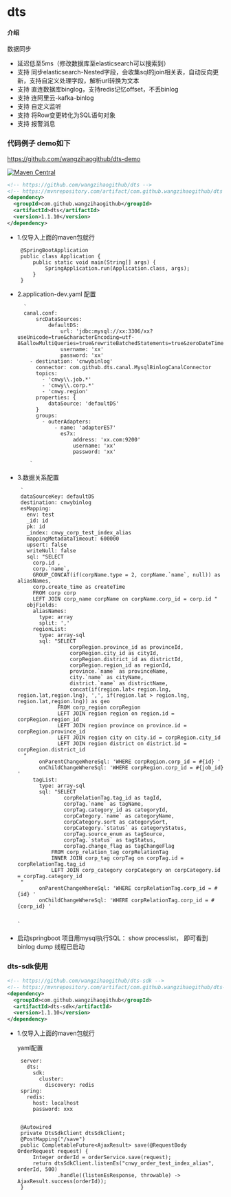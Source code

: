 # dts

#### 介绍
数据同步 
- 延迟低至5ms（修改数据库至elasticsearch可以搜索到）
- 支持 同步elasticsearch-Nested字段，会收集sql的join相关表，自动反向更新，支持自定义处理字段，解析url转换为文本
- 支持 直连数据库binglog，支持redis记忆offset，不丢binlog
- 支持 连阿里云-kafka-binlog
- 支持 自定义监听
- 支持 将Row变更转化为SQL语句对象
- 支持 报警消息


### 代码例子 demo如下

https://github.com/wangzihaogithub/dts-demo


[![Maven Central](https://maven-badges.herokuapp.com/maven-central/com.github.wangzihaogithub/dts/badge.svg)](https://search.maven.org/search?q=g:com.github.wangzihaogithub%20AND%20a:dts)

```xml
<!-- https://github.com/wangzihaogithub/dts -->
<!-- https://mvnrepository.com/artifact/com.github.wangzihaogithub/dts -->
<dependency>
  <groupId>com.github.wangzihaogithub</groupId>
  <artifactId>dts</artifactId>
  <version>1.1.10</version>
</dependency>
```
    
-  1.仅导入上面的maven包就行

    
        @SpringBootApplication
        public class Application {
            public static void main(String[] args) {
                SpringApplication.run(Application.class, args);
            }
        }


- 2.application-dev.yaml 配置

        `
        canal.conf:
            srcDataSources:
                defaultDS:
                    url: 'jdbc:mysql://xx:3306/xx?useUnicode=true&characterEncoding=utf-8&allowMultiQueries=true&rewriteBatchedStatements=true&zeroDateTimeBehavior=CONVERT_TO_NULL'
                    username: 'xx'
                    password: 'xx'
          - destination: 'cnwybinlog'
            connector: com.github.dts.canal.MysqlBinlogCanalConnector
            topics:
              - 'cnwy\\.job.*'
              - 'cnwy\\.corp.*'
              - 'cnwy.region'
            properties: {
                dataSource: 'defaultDS'
            }
            groups:
              - outerAdapters:
                  - name: 'adapterES7'
                    es7x:
                        address: 'xx.com:9200'
                        username: 'xx'
                        password: 'xx'

          `


-  3.数据关系配置

        `
        dataSourceKey: defaultDS
        destination: cnwybinlog
        esMapping:
          env: test
          _id: id
          pk: id
          _index: cnwy_corp_test_index_alias
          mappingMetadataTimeout: 600000
          upsert: false
          writeNull: false
          sql: "SELECT
            corp.id ,
            corp.`name`,
            GROUP_CONCAT(if(corpName.type = 2, corpName.`name`, null)) as aliasNames,
            corp.create_time as createTime
            FROM corp corp
            LEFT JOIN corp_name corpName on corpName.corp_id = corp.id "
          objFields:
            aliasNames:
              type: array
              split: ','
            regionList:
              type: array-sql
              sql: "SELECT
                        corpRegion.province_id as provinceId,
                        corpRegion.city_id as cityId,
                        corpRegion.district_id as districtId,
                        corpRegion.region_id as regionId,
                        province.`name` as provinceName,
                        city.`name` as cityName,
                        district.`name` as districtName,
                        concat(if(region.lat< region.lng, region.lat,region.lng), ',', if(region.lat > region.lng, region.lat,region.lng)) as geo
                    FROM corp_region corpRegion
                    LEFT JOIN region region on region.id = corpRegion.region_id
                    LEFT JOIN region province on province.id = corpRegion.province_id
                    LEFT JOIN region city on city.id = corpRegion.city_id
                    LEFT JOIN region district on district.id = corpRegion.district_id
         "
              onParentChangeWhereSql: 'WHERE corpRegion.corp_id = #{id} '
              onChildChangeWhereSql: 'WHERE corpRegion.corp_id = #{job_id} '
            tagList:
              type: array-sql
              sql: "SELECT
                      corpRelationTag.tag_id as tagId,
                      corpTag.`name` as tagName,
                      corpTag.category_id as categoryId,
                      corpCategory.`name` as categoryName,
                      corpCategory.sort as categorySort,
                      corpCategory.`status` as categoryStatus,
                      corpTag.source_enum as tagSource,
                      corpTag.`status` as tagStatus,
                      corpTag.change_flag as tagChangeFlag
                  FROM corp_relation_tag corpRelationTag
                  INNER JOIN corp_tag corpTag on corpTag.id = corpRelationTag.tag_id
                  LEFT JOIN corp_category corpCategory on corpCategory.id = corpTag.category_id
        "
              onParentChangeWhereSql: 'WHERE corpRelationTag.corp_id = #{id} '
              onChildChangeWhereSql: 'WHERE corpRelationTag.corp_id = #{corp_id} '

           
       `


 - 启动springboot 项目用mysql执行SQL： show processlist， 即可看到 binlog dump 线程已启动


### dts-sdk使用

```xml
<!-- https://github.com/wangzihaogithub/dts-sdk -->
<!-- https://mvnrepository.com/artifact/com.github.wangzihaogithub/dts-sdk -->
<dependency>
  <groupId>com.github.wangzihaogithub</groupId>
  <artifactId>dts-sdk</artifactId>
  <version>1.1.10</version>
</dependency>
```

-  1.仅导入上面的maven包就行

   yaml配置

        server:
          dts:
            sdk:
              cluster:
                discovery: redis
        spring:
          redis:
            host: localhost
            password: xxx
    

        @Autowired
        private DtsSdkClient dtsSdkClient;
        @PostMapping("/save")
        public CompletableFuture<AjaxResult> save(@RequestBody OrderRequest request) {
            Integer orderId = orderService.save(request);
            return dtsSdkClient.listenEs("cnwy_order_test_index_alias", orderId, 500)
                    .handle((listenEsResponse, throwable) -> AjaxResult.success(orderId));
        }


